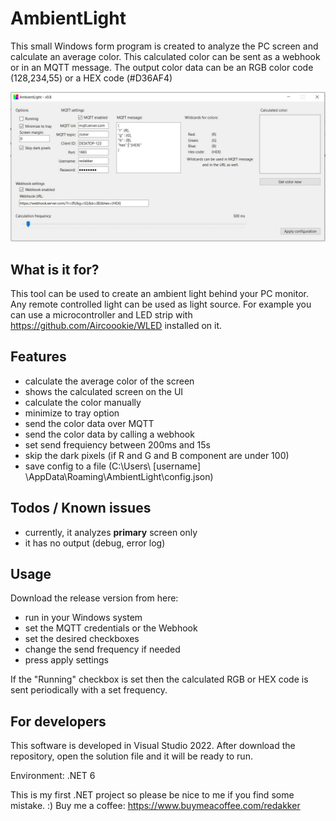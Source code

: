 # AmbientLight

This small Windows form program is created to analyze the PC screen and calculate an average color. This calculated color can be sent as a webhook or in an MQTT message.
The output color data can be an RGB color code (128,234,55) or a HEX code (#D36AF4)

![alt text](https://raw.githubusercontent.com/redakker/ambientlight/main/AmbientLight/material/ui.JPG)

## What is it for?

This tool can be used to create an ambient light behind your PC monitor. Any remote controlled light can be used as light source.
For example you can use a microcontroller and LED strip with https://github.com/Aircoookie/WLED installed on it.

## Features

- calculate the average color of the screen
- shows the calculated screen on the UI
- calculate the color manually
- minimize to tray option
- send the color data over MQTT
- send the color data by calling a webhook
- set send frequiency between 200ms and 15s 
- skip the dark pixels (if R and G and B component are under 100)
- save config to a file (C:\Users\ [username] \AppData\Roaming\AmbientLight\config.json)

## Todos / Known issues

- currently, it analyzes **primary** screen only
- it has no output (debug, error log)

## Usage

Download the release version from here:

- run in your Windows system
- set the MQTT credentials or the Webhook
- set the desired checkboxes
- change the send frequency if needed
- press apply settings

If the "Running" checkbox is set then the calculated RGB or HEX code is sent periodically with a set frequency.

## For developers

This software is developed in Visual Studio 2022. After download the repository, open the solution file and it will be ready to run.

Environment: .NET 6


This is my first .NET project so please be nice to me if you find some mistake. :)
Buy me a coffee: https://www.buymeacoffee.com/redakker


